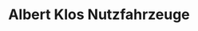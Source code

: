 ---
title: "Albert Klos Nutzfahrzeuge"
url: /kaufungen/albert-klos-nutzfahrzeuge/
shop: Allgemein
---